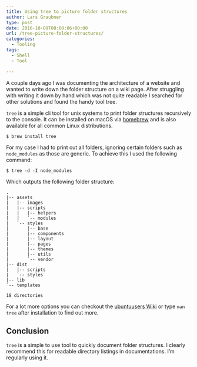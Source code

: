 ```yaml
---
title: Using tree to picture folder structures
author: Lars Graubner
type: post
date: 2016-10-09T08:00:06+00:00
url: /tree-picture-folder-structures/
categories:
  - Tooling
tags:
  - Shell
  - Tool

---
```

A couple days ago I was documenting the architecture of a website and wanted to write down the folder structure on a wiki page. After struggling with writing it down by hand which was not quite readable I searched for other solutions and found the handy tool tree.

<!--more-->

`tree` is a simple cli tool for unix systems to print folder structures recursively to the console. It can be installed on macOS via <a href="http://brew.sh/" target="_blank">homebrew</a> and is also available for all common Linux distributions.

<pre><code class="language-clike">$ brew install tree</code></pre>

For my case I had to print out all folders, ignoring certain folders such as `node_modules` as those are generic. To achieve this I used the following command:

<pre><code class="language-clike">$ tree -d -I node_modules</code></pre>

Which outputs the following folder structure:

<pre><code class="language-clike">.
|-- assets
|   |-- images
|   |-- scripts
|   |   |-- helpers
|   |   `-- modules
|   `-- styles
|       |-- base
|       |-- components
|       |-- layout
|       |-- pages
|       |-- themes
|       |-- utils
|       `-- vendor
|-- dist
|   |-- scripts
|   `-- styles
|-- lib
`-- templates

18 directories</code></pre>

For a lot more options you can checkout the [ubuntuusers Wiki][1] or type `man tree` after installation to find out more. 

## Conclusion

`tree` is a simple to use tool to quickly document folder structures. I clearly recommend this for readable directory listings in documentations. I&#8217;m regularly using it.

 [1]: https://wiki.ubuntuusers.de/tree/